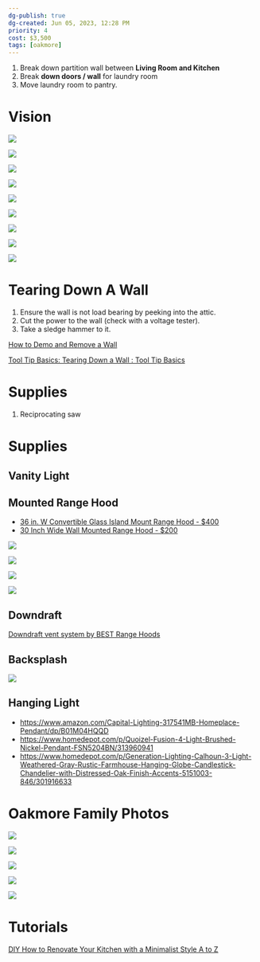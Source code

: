 ```yaml
---
dg-publish: true
dg-created: Jun 05, 2023, 12:28 PM
priority: 4
cost: $3,500
tags: [oakmore]
---
```


1. Break down partition wall between **Living Room and Kitchen**
2. Break **down doors / wall** for laundry room
3. Move laundry room to pantry.

# Vision

![](https://lh3.googleusercontent.com/pw/AJFCJaUqKmaKald8jaqsKseNjav573Hl2YHJO-LhsjLgZM6hjAYuHzC5SNyvf6g3eGDRXSvhrqlqyZIz3PHcZUFlhcbO6bTepJoJRAzuiWsHnvw-S3VAY3GPSTt6nQnYillTPOaoB9PX6HsyCyDGKTJGeNXVvQ=w1024-h768-s-no?authuser=0)

![](https://i.imgur.com/DfsQdrK.png)

![](https://photos.zillowstatic.com/fp/a2c9e9c170298064b892f72118095376-uncropped_scaled_within_1536_1152.webp)

![](https://photos.zillowstatic.com/fp/e8e6d4e318a75aff33e8190e22caab43-uncropped_scaled_within_1536_1152.webp)

![](https://photos.zillowstatic.com/fp/f7d9be3ec9763fb089defe881979bd4f-uncropped_scaled_within_1536_1152.webp)

![](https://photos.zillowstatic.com/fp/035c2f524d3b6521c38d7dc7c65cac27-uncropped_scaled_within_1536_1152.webp)

![](https://photos.zillowstatic.com/fp/c429f7d145fe4c1fc39a9771d521354f-uncropped_scaled_within_1536_1152.webp)

![](https://photos.zillowstatic.com/fp/62ecb411bd79f15c51cc49b5d5080d3d-uncropped_scaled_within_1536_1152.webp)

![](https://photos.zillowstatic.com/fp/36fb0fd116bc07993eddbdbc47576713-uncropped_scaled_within_1536_1152.webp)

# Tearing Down A Wall


<div class="transclusion internal-embed is-loaded"><div class="markdown-embed">




1. Ensure the wall is not load bearing by peeking into the attic.
2. Cut the power to the wall (check with a voltage tester).
3. Take a sledge hammer to it.

[How to Demo and Remove a Wall](https://www.youtube.com/watch?v=uRQjK41qyvY)

[Tool Tip Basics: Tearing Down a Wall : Tool Tip Basics](https://www.youtube.com/watch?v=bEKpyIAtMZI)

# Supplies

1. Reciprocating saw


</div></div>


# Supplies

## Vanity Light

## Mounted Range Hood

- [36 in. W Convertible Glass Island Mount Range Hood - $400](https://www.homedepot.com/p/Vissani-36-in-W-Convertible-Glass-Island-Mount-Range-Hood-with-Dual-Sided-Touch-Panels-and-Charcoal-Filters-in-Stainless-Steel-668I-CS53/308006092)
- [30 Inch Wide Wall Mounted Range Hood - $200](https://www.build.com/product/summary/1771860)


![](https://images.thdstatic.com/productImages/3927148a-b5ff-4dce-85e9-4b741e68ce20/svn/stainless-steel-vissani-island-range-hoods-668i-cs53-64_1000.jpg)

![](https://futurofuturo.com/wp-content/uploads/Glass-White-Kitchen-Hood-48-inch-Luxor-Island-Range-Hoods-Futuro-Futuro-Range-Hoods-sku-IS48LUXOR-image-06.jpg)

![](https://futurofuturo.com/wp-content/uploads/Glass-White-Kitchen-Hood-48-inch-Luxor-Island-Range-Hoods-Futuro-Futuro-Range-Hoods-sku-IS48LUXOR-image-15.jpg)

![](https://futurofuturo.com/wp-content/uploads/Designer-Stainless-Steel-Range-Hood-72-inch-Europe-Island-model-Futuro-Futuro-brand-08.jpg)

## Downdraft

[Downdraft vent system by BEST Range Hoods](https://youtu.be/3rF-gkfEvK0)
## Backsplash

![](https://i.imgur.com/4q6v2Kl.png)

## Hanging Light

- https://www.amazon.com/Capital-Lighting-317541MB-Homeplace-Pendant/dp/B01M04HQQD
- https://www.homedepot.com/p/Quoizel-Fusion-4-Light-Brushed-Nickel-Pendant-FSN5204BN/313960941
- https://www.homedepot.com/p/Generation-Lighting-Calhoun-3-Light-Weathered-Gray-Rustic-Farmhouse-Hanging-Globe-Candlestick-Chandelier-with-Distressed-Oak-Finish-Accents-5151003-846/301916633

# Oakmore Family Photos

![](https://lh3.googleusercontent.com/pw/AJFCJaWM_IICI4z75ASxVQG1Y5j0orTV6ZDKfX8__y__BZI5lsz2CrVJVujWuu1QpP0U8iJ6Nto-NF4CMJAKcjD-9rsIGcL5prqZm7SGavbyvDtMPjx8zLr6S3c6xkPYsTxkfCPfVOmDT52E2PjB-2My7I77LQ=w2644-h1983-s-no?authuser=0)

![](https://lh3.googleusercontent.com/pw/AJFCJaXtZyjpzXkpKVwuffg4Q6QfQadOIggTsT3BWm8Z-nVOC2JPEIBfsQD-vmoA6OxmlRru8UlXvEAKmK9w-Hz0hJ48Tn5g38D3g0bvN-ody60fcnZWI5RyUZQ-10TBcniToGzohDrEttHZbqmEXOlIiyrxxQ=w2644-h1983-s-no?authuser=0)

![](https://lh3.googleusercontent.com/pw/AJFCJaURyxL5-wnjjSnf1SeFNCjo5CCcv_tAKoi-cjxdMyvoIhUMvoV8nTIUH0eCYo1Iw2PdBUylAexb17T4wVxzS-sOTdUq0NHddHha5TfdX3TqGQC3_cvWMRZ74jCvlBSgl3x_b2MUw5zbato7T2fBLaqWpA=w2048-h1536-s-no?authuser=0)

![](https://lh3.googleusercontent.com/pw/AMWts8C-dU9ia8bjvCXpuJVpxMKdgZEgQV9TlMW3xJu6L8F47MCq9YXF2UTzMRSFnn6DFTqg6xtbyGPJS02OXKjwg_JX42vUeDRXdMjMjd8TxqaLk8UzGBzwa8I_ti43lq6hZCKG4gVcjOiD_Dv6z-vBiUuONQ=w1254-h941-s-no?authuser=0)

![](https://lh3.googleusercontent.com/pw/AJFCJaUUipltm54GvWiNzkjvWHj9Qwfi9wt5zXlIzWU0o_9xSp4B38Vxj_QSfrdUcl5SlxrCrMKXSr_5GQRVOSpGZEH9UfwkHMgiNMAUSV0uMPbkHqfnKE25_R7QdWdr5SiceiTqeQwx0dAvqUMhehS31PoXtQ=w2644-h1983-s-no?authuser=0)


# Tutorials

[DIY How to Renovate Your Kitchen with a Minimalist Style A to Z](https://www.youtube.com/watch?v=kBeJvqAZf4s)

